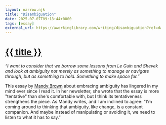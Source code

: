 ```yaml
---
layout: narrow.njk
title: "Disambiguation"
date: 2025-07-07T09:18:44+0000
tags: [essay]
external_url: https://aworkinglibrary.com/writing/disambiguation?ref=daniel.pizza
---
```


<h1><a href="{{ external_url }}">{{ title }}</a></h1>

_“I want to consider that we borrow some lessons from Le Guin and Shevek and look at ambiguity not merely as something to manage or navigate through, but as something to hold. Something to make space for.”_

This essay by [Mandy Brown](https://aworkinglibrary.com/about/?ref=daniel.pizza "Mandy Brown") about embracing ambiguity has lingered in my mind ever since I read it. In her newsletter, she wrote that the essay is more "tentative" than she's comfortable with, but I think its tentativeness strengthens the piece. As Mandy writes, and I am inclined to agree: "I'm coming around to thinking that ambiguity, like change, is a constant companion. And maybe instead of manipulating or avoiding it, we need to listen to what it has to say."
